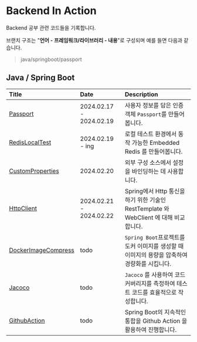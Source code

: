 # Backend In Action

Backend 공부 관련 코드들을 기록합니다.

브랜치 구조는 "**언어 - 프레임워크/라이브러리 - 내용**"로 구성되며 예를 들면 다음과 같습니다.

> java/springboot/passport

## Java / Spring Boot

| Title                                                                                                     | Date                    | Description                                                      |
|:----------------------------------------------------------------------------------------------------------|:------------------------|:-----------------------------------------------------------------|
| [Passport](https://github.com/KIMSEI1124/backend_in_action/tree/java/springboot/passport)                 | 2024.02.17 - 2024.02.19 | 사용자 정보를 담은 인증객체 `Passport`를 만들어봅니다.                              |
| [RedisLocalTest]()                                                                                        | 2024.02.19 - ing        | 로컬 테스트 환경에서 동작 가능한 Embedded Redis 를 만들어봅니다.                      |
| [CustomProperties](https://github.com/KIMSEI1124/backend_in_action/tree/java/springboot/customproperties) | 2024.02.20              | 외부 구성 소스에서 설정을 바인딩하는 데 사용합니다.                                    |
| [HttpClient]()                                                                                            | 2024.02.21 - 2024.02.22 | Spring에서 Http 통신을 하기 위한 기술인 RestTemplate 와 WebClient 에 대해 비교합니다. |
| [DockerImageCompress]()                                                                                   | todo                    | `Spring Boot`프로젝트를 도커 이미지를 생성할 때 이미지의 용량을 압축하여 경량화를 시킵니다.        |
| [Jacoco]()                                                                                                | todo                    | `Jacoco` 를 사용하여 코드 커버리지를 측정하여 테스트 코드를 효율적으로 작성합니다.               |
| [GithubAction]()                                                                                          | todo                    | Spring Boot의 지속적인 통합을 Github Action 을 활용하여 진행합니다.                |
